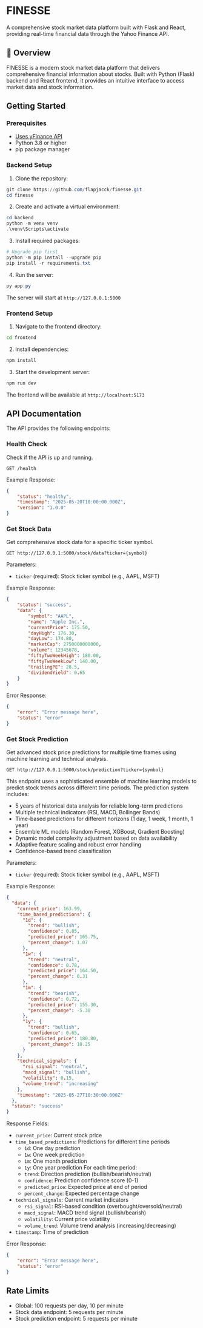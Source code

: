 # FINESSE

A comprehensive stock market data platform built with Flask and React, providing real-time financial data through the Yahoo Finance API.

## 🌟 Overview

FINESSE is a modern stock market data platform that delivers comprehensive financial information about stocks. Built with Python (Flask) backend and React frontend, it provides an intuitive interface to access market data and stock information.

## Getting Started

### Prerequisites

- [Uses yFinance API](https://github.com/ranaroussi/yfinance)
- Python 3.8 or higher
- pip package manager

### Backend Setup

1. Clone the repository:

```powershell
git clone https://github.com/flapjacck/finesse.git
cd finesse
```

2. Create and activate a virtual environment:

```powershell
cd backend
python -m venv venv
.\venv\Scripts\activate
```

3. Install required packages:

```powershell
# Upgrade pip first
python -m pip install --upgrade pip
pip install -r requirements.txt
```

4. Run the server:

```powershell
py app.py
```

The server will start at `http://127.0.0.1:5000`

### Frontend Setup

1. Navigate to the frontend directory:

```bash
cd frontend
```

2. Install dependencies:

```bash
npm install
```

3. Start the development server:

```bash
npm run dev
```

The frontend will be available at `http://localhost:5173`

## API Documentation

The API provides the following endpoints:

### Health Check

Check if the API is up and running.

```http
GET /health
```

Example Response:

```json
{
    "status": "healthy",
    "timestamp": "2025-05-20T10:00:00.000Z",
    "version": "1.0.0"
}
```

### Get Stock Data

Get comprehensive stock data for a specific ticker symbol.

```http
GET http://127.0.0.1:5000/stock/data?ticker={symbol}
```

Parameters:

- `ticker` (required): Stock ticker symbol (e.g., AAPL, MSFT)

Example Response:

```json
{
    "status": "success",
    "data": {
        "symbol": "AAPL",
        "name": "Apple Inc.",
        "currentPrice": 175.50,
        "dayHigh": 176.30,
        "dayLow": 174.80,
        "marketCap": 2750000000000,
        "volume": 12345678,
        "fiftyTwoWeekHigh": 180.00,
        "fiftyTwoWeekLow": 140.00,
        "trailingPE": 28.5,
        "dividendYield": 0.65
    }
}
```

Error Response:

```json
{
    "error": "Error message here",
    "status": "error"
}
```

### Get Stock Prediction

Get advanced stock price predictions for multiple time frames using machine learning and technical analysis.

```http
GET http://127.0.0.1:5000/stock/prediction?ticker={symbol}
```

This endpoint uses a sophisticated ensemble of machine learning models to predict stock trends across different time periods. The prediction system includes:

- 5 years of historical data analysis for reliable long-term predictions
- Multiple technical indicators (RSI, MACD, Bollinger Bands)
- Time-based predictions for different horizons (1 day, 1 week, 1 month, 1 year)
- Ensemble ML models (Random Forest, XGBoost, Gradient Boosting)
- Dynamic model complexity adjustment based on data availability
- Adaptive feature scaling and robust error handling
- Confidence-based trend classification

Parameters:

- `ticker` (required): Stock ticker symbol (e.g., AAPL, MSFT)

Example Response:

```json
{
  "data": {
    "current_price": 163.99,
    "time_based_predictions": {
      "1d": {
        "trend": "bullish",
        "confidence": 0.85,
        "predicted_price": 165.75,
        "percent_change": 1.07
      },
      "1w": {
        "trend": "neutral",
        "confidence": 0.78,
        "predicted_price": 164.50,
        "percent_change": 0.31
      },
      "1m": {
        "trend": "bearish",
        "confidence": 0.72,
        "predicted_price": 155.30,
        "percent_change": -5.30
      },
      "1y": {
        "trend": "bullish",
        "confidence": 0.65,
        "predicted_price": 180.80,
        "percent_change": 10.25
      }
    },
    "technical_signals": {
      "rsi_signal": "neutral",
      "macd_signal": "bullish",
      "volatility": 0.15,
      "volume_trend": "increasing"
    },
    "timestamp": "2025-05-27T10:30:00.000Z"
  },
  "status": "success"
}
```

Response Fields:

- `current_price`: Current stock price
- `time_based_predictions`: Predictions for different time periods
  - `1d`: One day prediction
  - `1w`: One week prediction
  - `1m`: One month prediction
  - `1y`: One year prediction
  For each time period:
  - `trend`: Direction prediction (bullish/bearish/neutral)
  - `confidence`: Prediction confidence score (0-1)
  - `predicted_price`: Expected price at end of period
  - `percent_change`: Expected percentage change
- `technical_signals`: Current market indicators
  - `rsi_signal`: RSI-based condition (overbought/oversold/neutral)
  - `macd_signal`: MACD trend signal (bullish/bearish)
  - `volatility`: Current price volatility
  - `volume_trend`: Volume trend analysis (increasing/decreasing)
- `timestamp`: Time of prediction

Error Response:

```json
{
    "error": "Error message here",
    "status": "error"
}
```

## Rate Limits

- Global: 100 requests per day, 10 per minute
- Stock data endpoint: 5 requests per minute
- Stock prediction endpoint: 5 requests per minute

